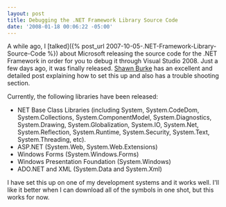 ```yaml
---
layout: post
title: Debugging the .NET Framework Library Source Code
date: '2008-01-18 00:06:22 -05:00'
---
```


A while ago, I [talked]({% post_url 2007-10-05-.NET-Framework-Library-Source-Code %}) about Microsoft releasing the source code for the .NET Framework in order for you to debug it through Visual Studio 2008. Just a few days ago, it was finally released. [Shawn Burke](http://blogs.msdn.com/sburke/archive/2008/01/16/configuring-visual-studio-to-debug-net-framework-source-code.aspx) has an excellent and detailed post explaining how to set this up and also has a trouble shooting section.

Currently, the following libraries have been released:

*   NET Base Class Libraries (including System, System.CodeDom, System.Collections, System.ComponentModel, System.Diagnostics, System.Drawing, System.Globalization, System.IO, System.Net, System.Reflection, System.Runtime, System.Security, System.Text, System.Threading, etc). 
*   ASP.NET (System.Web, System.Web.Extensions) 
*   Windows Forms (System.Windows.Forms) 
*   Windows Presentation Foundation (System.Windows) 
*   ADO.NET and XML (System.Data and System.Xml) 

I have set this up on one of my development systems and it works well. I'll like it better when I can download all of the symbols in one shot, but this works for now.
